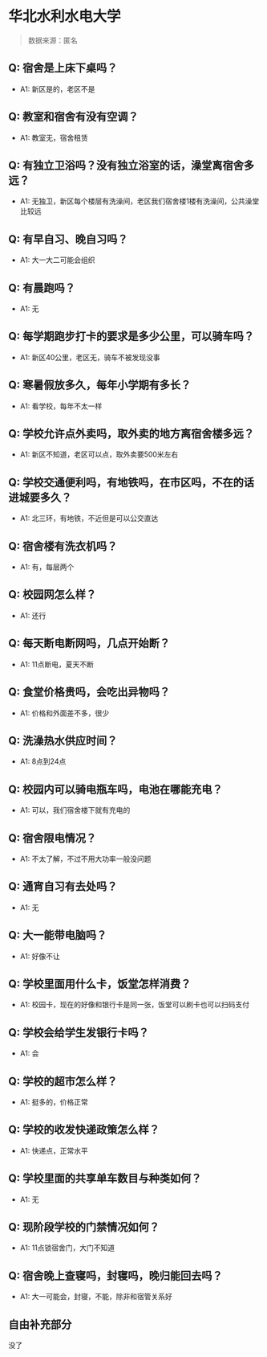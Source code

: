 # 华北水利水电大学

> 数据来源：匿名

## Q: 宿舍是上床下桌吗？

- A1: 新区是的，老区不是

## Q: 教室和宿舍有没有空调？

- A1: 教室无，宿舍租赁

## Q: 有独立卫浴吗？没有独立浴室的话，澡堂离宿舍多远？

- A1: 无独卫，新区每个楼层有洗澡间，老区我们宿舍楼1楼有洗澡间，公共澡堂比较远

## Q: 有早自习、晚自习吗？

- A1: 大一大二可能会组织

## Q: 有晨跑吗？

- A1: 无

## Q: 每学期跑步打卡的要求是多少公里，可以骑车吗？

- A1: 新区40公里，老区无，骑车不被发现没事

## Q: 寒暑假放多久，每年小学期有多长？

- A1: 看学校，每年不太一样

## Q: 学校允许点外卖吗，取外卖的地方离宿舍楼多远？

- A1: 新区不知道，老区可以点，取外卖要500米左右

## Q: 学校交通便利吗，有地铁吗，在市区吗，不在的话进城要多久？

- A1: 北三环，有地铁，不近但是可以公交直达

## Q: 宿舍楼有洗衣机吗？

- A1: 有，每层两个

## Q: 校园网怎么样？

- A1: 还行

## Q: 每天断电断网吗，几点开始断？

- A1: 11点断电，夏天不断

## Q: 食堂价格贵吗，会吃出异物吗？

- A1: 价格和外面差不多，很少

## Q: 洗澡热水供应时间？

- A1: 8点到24点

## Q: 校园内可以骑电瓶车吗，电池在哪能充电？

- A1: 可以，我们宿舍楼下就有充电的

## Q: 宿舍限电情况？

- A1: 不太了解，不过不用大功率一般没问题

## Q: 通宵自习有去处吗？

- A1: 无

## Q: 大一能带电脑吗？

- A1: 好像不让

## Q: 学校里面用什么卡，饭堂怎样消费？

- A1: 校园卡，现在的好像和银行卡是同一张，饭堂可以刷卡也可以扫码支付

## Q: 学校会给学生发银行卡吗？

- A1: 会

## Q: 学校的超市怎么样？

- A1: 挺多的，价格正常

## Q: 学校的收发快递政策怎么样？

- A1: 快递点，正常水平

## Q: 学校里面的共享单车数目与种类如何？

- A1: 无

## Q: 现阶段学校的门禁情况如何？

- A1: 11点锁宿舍门，大门不知道

## Q: 宿舍晚上查寝吗，封寝吗，晚归能回去吗？

- A1: 大一可能会，封寝，不能，除非和宿管关系好

## 自由补充部分

没了
